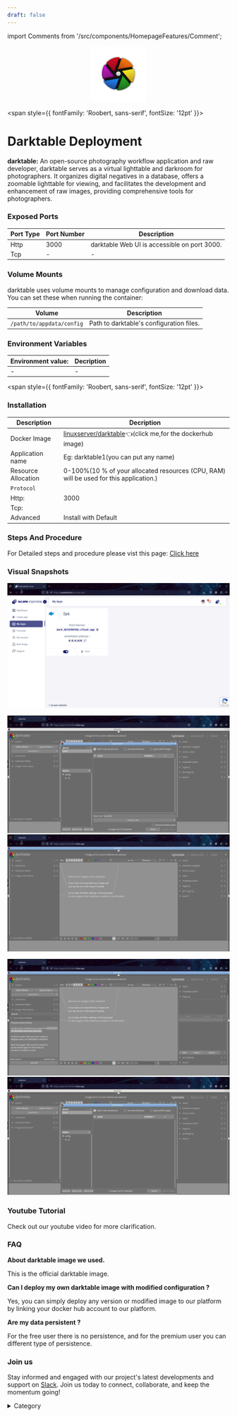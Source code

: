 ```yaml
---
draft: false
---
```

import Comments from '/src/components/HomepageFeatures/Comment';

<p align="center">
  <img src="/img/xxcsw.png" alt="Alt Text" width="25%"/>
</p> 


<span style={{ fontFamily: 'Roobert, sans-serif', fontSize: '12pt' }}>

# Darktable Deployment
**darktable:**
An open-source photography workflow application and raw developer, darktable serves as a virtual lighttable and darkroom for photographers. It organizes digital negatives in a database, offers a zoomable lighttable for viewing, and facilitates the development and enhancement of raw images, providing comprehensive tools for photographers.





### Exposed Ports

| Port Type | Port Number | Description                               |
| --------- | ----------- | ----------------------------------------- |
| Http      | 3000       | darktable Web UI is accessible on port 3000. |
| Tcp       | -           | -             |

### Volume Mounts

darktable uses volume mounts to manage configuration and download data. You can set these when running the container:

| Volume                       | Description                                  |
| ---------------------------- | -------------------------------------------- |
| `/path/to/appdata/config`    | Path to darktable's configuration files.  |



### Environment Variables


|   **Environment value:**          | Decription                                                                                                               | 
| --------------------- | ------                                                                                                                   | 
|-       |  -                              |

</span>


<span style={{ fontFamily: 'Roobert, sans-serif', fontSize: '12pt' }}>

### Installation


|  Description          | Decription                                                                                                               | 
| --------------------- | ------                                                                                                                   | 
| Docker Image          |   [linuxserver/darktable](https://hub.docker.com/r/linuxserver/darktable)👈(click me,for the dockerhub image)                           |
| Application name      |  Eg: darktable1(you can put any name)                                                                                        | 
| Resource Allocation   |  0-100%(10 % of your allocated resources (CPU, RAM) will be used for this application.)                                  | 
| `Protocol`            |                                                                                                                          | 
|  Http:                |     3000                                                                                                                    |
|  Tcp:                 |                                                                                                                        | 
|    Advanced           |    Install with Default                                                                                                  |




### Steps And Procedure

For Detailed steps and procedure please vist this page: [Click here](https://techscaleinfinite.github.io/introduction/cloud-float/Steps%20and%20procedure)



### Visual Snapshots



![Alt Text](/img/v66.png)

![Alt Text](/img/v44.png)
![Alt Text](/img/v55.png)

![Alt Text](/img/v77.png)
![Alt Text](/img/v88.png)










### Youtube Tutorial&#x20;

Check out our youtube video for more clarification.



### FAQ

**About darktable image we used.**

This is the official darktable image.

**Can I deploy my own darktable image with modified configuration ?**

Yes, you can simply deploy any version or modified image to our platform by linking your docker hub account to our platform.

**Are my data persistent ?**

For the free user there is no persistence, and for the premium user you can different type of persistence.

### Join us

Stay informed and engaged with our project's latest developments and support on [Slack](https://app.slack.com/client/T04QS32JX6E/C04QKEWE146). Join us today to connect, collaborate, and keep the momentum going!&#x20;

<details>

<summary>Category</summary>

Kubernetes, cloud computing, DevOps, cloud services, hosting platform, container orchestration, cloud infrastructure, cloud deployment, cloud management, cloud technology, cloud solutions, darktable

</details>

</span>


<Comments />
